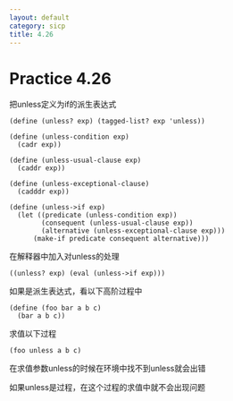 ```yaml
---
layout: default
category: sicp
title: 4.26
---
```


# Practice 4.26

把unless定义为if的派生表达式

    (define (unless? exp) (tagged-list? exp 'unless))

    (define (unless-condition exp)
      (cadr exp))

    (define (unless-usual-clause exp)
      (caddr exp))

    (define (unless-exceptional-clause)
      (cadddr exp))

    (define (unless->if exp)
      (let ((predicate (unless-condition exp))
            (consequent (unless-usual-clause exp))
            (alternative (unless-exceptional-clause exp)))
          (make-if predicate consequent alternative)))

在解释器中加入对unless的处理

    ((unless? exp) (eval (unless->if exp)))


如果是派生表达式，看以下高阶过程中

    (define (foo bar a b c)
      (bar a b c))

求值以下过程

    (foo unless a b c)

在求值参数unless的时候在环境中找不到unless就会出错

如果unless是过程，在这个过程的求值中就不会出现问题

